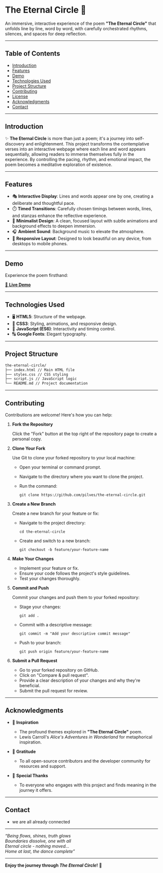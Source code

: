 # The Eternal Circle 🌌

An immersive, interactive experience of the poem **"The Eternal Circle"** that unfolds line by line, word by word, with carefully orchestrated rhythms, silences, and spaces for deep reflection.

---

## Table of Contents

- [Introduction](#introduction)
- [Features](#features)
- [Demo](#demo)
- [Technologies Used](#technologies-used)
- [Project Structure](#project-structure)
- [Contributing](#contributing)
- [License](#license)
- [Acknowledgments](#acknowledgments)
- [Contact](#contact)

---

## Introduction

✨ **The Eternal Circle** is more than just a poem; it's a journey into self-discovery and enlightenment. This project transforms the contemplative verses into an interactive webpage where each line and word appears sequentially, allowing readers to immerse themselves fully in the experience. By controlling the pacing, rhythm, and emotional impact, the poem becomes a meditative exploration of existence.

---

## Features

- 🎭 **Interactive Display**: Lines and words appear one by one, creating a deliberate and thoughtful pace.
- ⏱️ **Timed Transitions**: Carefully chosen timings between words, lines, and stanzas enhance the reflective experience.
- 🌠 **Minimalist Design**: A clean, focused layout with subtle animations and background effects to deepen immersion.
- 🎧 **Ambient Sound**: Background music to elevate the atmosphere.
- 📱 **Responsive Layout**: Designed to look beautiful on any device, from desktops to mobile phones.

---

## Demo

Experience the poem firsthand:

[🚀 **Live Demo**](pilves.github.io/diip)


---

## Technologies Used

- 🖥️ **HTML5**: Structure of the webpage.
- 🎨 **CSS3**: Styling, animations, and responsive design.
- 📜 **JavaScript (ES6)**: Interactivity and timing control.
- 🔠 **Google Fonts**: Elegant typography.

---

## Project Structure

```bash
the-eternal-circle/ 
├── index.html // Main HTML file 
├── styles.css // CSS styling 
├── script.js // JavaScript logic 
└── README.md // Project documentation
```

---

## Contributing

Contributions are welcome! Here's how you can help:

1. **Fork the Repository**

   Click the "Fork" button at the top right of the repository page to create a personal copy.

2. **Clone Your Fork**

   Use Git to clone your forked repository to your local machine:

   - Open your terminal or command prompt.
   - Navigate to the directory where you want to clone the project.
   - Run the command:

     ```
     git clone https://github.com/pilves/the-eternal-circle.git
     ```

3. **Create a New Branch**

   Create a new branch for your feature or fix:

   - Navigate to the project directory:

     ```
     cd the-eternal-circle
     ```

   - Create and switch to a new branch:

     ```
     git checkout -b feature/your-feature-name
     ```

4. **Make Your Changes**

   - Implement your feature or fix.
   - Ensure your code follows the project's style guidelines.
   - Test your changes thoroughly.

5. **Commit and Push**

   Commit your changes and push them to your forked repository:

   - Stage your changes:

     ```
     git add .
     ```

   - Commit with a descriptive message:

     ```
     git commit -m "Add your descriptive commit message"
     ```

   - Push to your branch:

     ```
     git push origin feature/your-feature-name
     ```

6. **Submit a Pull Request**

   - Go to your forked repository on GitHub.
   - Click on "Compare & pull request".
   - Provide a clear description of your changes and why they're beneficial.
   - Submit the pull request for review.

---

## Acknowledgments

- 💖 **Inspiration**

  - The profound themes explored in **"The Eternal Circle"** poem.
  - Lewis Carroll's *Alice's Adventures in Wonderland* for metaphorical inspiration.

- 🙏 **Gratitude**

  - To all open-source contributors and the developer community for resources and support.

- 🎉 **Special Thanks**

  - To everyone who engages with this project and finds meaning in the journey it offers.

---

## Contact

- we are all already connected


---

*“Being flows, shines, truth glows  
Boundaries dissolve, one with all  
Eternal circle - nothing moved...  
Home at last, the dance complete”*

---

**Enjoy the journey through *The Eternal Circle*!** 🌟
